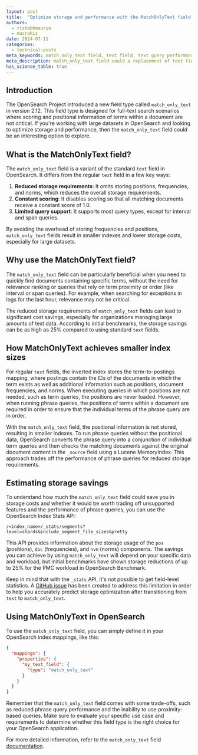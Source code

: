 ```yaml
---
layout: post
title:  "Optimize storage and performance with the MatchOnlyText field in OpenSearch"
authors:
  - rishabhmaurya
  - macrakis
date: 2024-07-11
categories:
  - technical-posts
meta_keywords: match_only_text field, text field, text query performance, storage optimization
meta_description: match_only_text field could a replacement of text field, when positions are not required to be indexed, providing better performance and reduced cost.
has_science_table: true
---
```

<style>

.light-green-clr {
    background-color: #e3f8e3;
}

.bold {
    font-weight: 700;
}

.left {
    text-align: left;
}

.center {
    text-align: center;
}

table { 
    font-size: 16px; 
}

h3 {
    font-size: 22px;
}

th {
    background-color: #f5f7f7;
}​

</style>
## Introduction

The OpenSearch Project introduced a new field type called `match_only_text` in version 2.12. This field type is designed for full-text search scenarios where scoring and positional information of terms within a document are not critical. If you're working with large datasets in OpenSearch and looking to optimize storage and performance, then the `match_only_text` field could be an interesting option to explore.

## What is the MatchOnlyText field?

The `match_only_text` field is a variant of the standard `text` field in OpenSearch. It differs from the regular `text` field in a few key ways:

1. **Reduced storage requirements**: It omits storing positions, frequencies, and norms, which reduces the overall storage requirements.
2. **Constant scoring**: It disables scoring so that all matching documents receive a constant score of 1.0.
3. **Limited query support**: It supports most query types, except for interval and span queries.

By avoiding the overhead of storing frequencies and positions, `match_only_text` fields result in smaller indexes and lower storage costs, especially for large datasets.

## Why use the MatchOnlyText field?

The `match_only_text` field can be particularly beneficial when you need to quickly find documents containing specific terms, without the need for relevance ranking or queries that rely on term proximity or order (like interval or span queries). For example, when searching for exceptions in logs for the last hour, relevance may not be critical.

The reduced storage requirements of `match_only_text` fields can lead to significant cost savings, especially for organizations managing large amounts of text data. According to initial benchmarks, the storage savings can be as high as 25% compared to using standard `text` fields.

## How MatchOnlyText achieves smaller index sizes

For regular `text` fields, the inverted index stores the term-to-postings mapping, where postings contain the IDs of the documents in which the term exists as well as additional information such as positions, document frequencies, and norms. When executing queries in which positions are not needed, such as term queries, the positions are never loaded. However, when running phrase queries, the positions of terms within a document are required in order to ensure that the individual terms of the phrase query are in order.

With the `match_only_text` field, the positional information is not stored, resulting in smaller indexes. To run phrase queries without the positional data, OpenSearch converts the phrase query into a conjunction of individual term queries and then checks the matching documents against the original document content in the `_source` field using a Lucene MemoryIndex. This approach trades off the performance of phrase queries for reduced storage requirements.

## Estimating storage savings

To understand how much the `match_only_text` field could save you in storage costs and whether it would be worth trading off unsupported features and the performance of phrase queries, you can use the OpenSearch Index Stats API:

```
/<index_name>/_stats/segments?level=shards&include_segment_file_sizes&pretty
```

This API provides information about the storage usage of the `pos` (positions), `doc` (frequencies), and `nvm` (norms) components. The savings you can achieve by using `match_only_text` will depend on your specific data and workload, but initial benchmarks have shown storage reductions of up to 25% for the PMC workload in OpenSearch Benchmark.

Keep in mind that with the `_stats` API, it's not possible to get field-level statistics. A [GitHub issue](https://github.com/opensearch-project/OpenSearch/issues/6836#issuecomment-1758529469) has been created to address this limitation in order to help you accurately predict storage optimization after transitioning from `text` to `match_only_text`.

## Using MatchOnlyText in OpenSearch

To use the `match_only_text` field, you can simply define it in your OpenSearch index mappings, like this:

```json
{
  "mappings": {
    "properties": {
      "my_text_field": {
        "type": "match_only_text"
      }
    }
  }
}
```

Remember that the `match_only_text` field comes with some trade-offs, such as reduced phrase query performance and the inability to use proximity-based queries. Make sure to evaluate your specific use case and requirements to determine whether this field type is the right choice for your OpenSearch application.

For more detailed information, refer to the `match_only_text` field [documentation](https://opensearch.org/docs/latest/field-types/supported-field-types/match-only-text).
